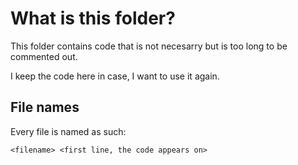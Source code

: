 # What is this folder?

This folder contains code that is not necesarry but is too long to be commented out.

I keep the code here in case, I want to use it again.

## File names

Every file is named as such:

```
<filename> <first line, the code appears on>
```